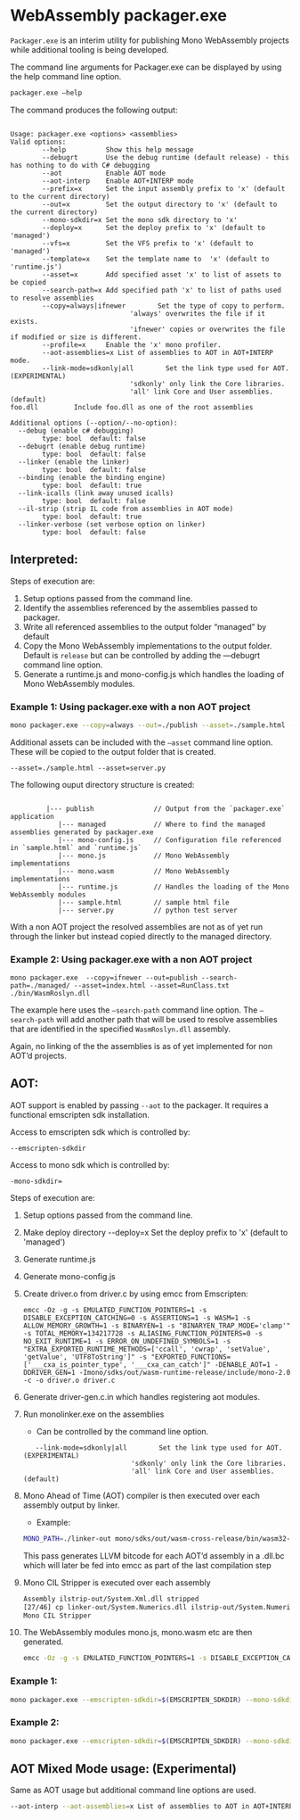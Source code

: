 # WebAssembly packager.exe

`Packager.exe` is an interim utility for publishing Mono WebAssembly projects while additional tooling is being developed. 

The command line arguments for Packager.exe can be displayed by using the help command line option.

``` bash
packager.exe —help
```

The command produces the following output:

``` 

Usage: packager.exe <options> <assemblies>
Valid options:
        --help          Show this help message
        --debugrt       Use the debug runtime (default release) - this has nothing to do with C# debugging
        --aot           Enable AOT mode
        --aot-interp    Enable AOT+INTERP mode
        --prefix=x      Set the input assembly prefix to 'x' (default to the current directory)
        --out=x         Set the output directory to 'x' (default to the current directory)
        --mono-sdkdir=x Set the mono sdk directory to 'x'
        --deploy=x      Set the deploy prefix to 'x' (default to 'managed')
        --vfs=x         Set the VFS prefix to 'x' (default to 'managed')
        --template=x    Set the template name to  'x' (default to 'runtime.js')
        --asset=x       Add specified asset 'x' to list of assets to be copied
        --search-path=x Add specified path 'x' to list of paths used to resolve assemblies
        --copy=always|ifnewer        Set the type of copy to perform.
                              'always' overwrites the file if it exists.
                              'ifnewer' copies or overwrites the file if modified or size is different.
        --profile=x     Enable the 'x' mono profiler.
        --aot-assemblies=x List of assemblies to AOT in AOT+INTERP mode.
        --link-mode=sdkonly|all        Set the link type used for AOT. (EXPERIMENTAL)
                              'sdkonly' only link the Core libraries.
                              'all' link Core and User assemblies. (default)
foo.dll         Include foo.dll as one of the root assemblies

Additional options (--option/--no-option):
  --debug (enable c# debugging)
        type: bool  default: false
  --debugrt (enable debug runtime)
        type: bool  default: false
  --linker (enable the linker)
        type: bool  default: false
  --binding (enable the binding engine)
        type: bool  default: true
  --link-icalls (link away unused icalls)
        type: bool  default: false
  --il-strip (strip IL code from assemblies in AOT mode)
        type: bool  default: true
  --linker-verbose (set verbose option on linker)
        type: bool  default: false

```

## Interpreted:

Steps of execution are:

1. Setup options passed from the command line.
1. Identify the assemblies referenced by the assemblies passed to packager.
1. Write all referenced assemblies to the output folder “managed” by default
1. Copy the Mono WebAssembly implementations to the output folder.  Default is `release` but can be controlled by adding the —debugrt command line option.
1. Generate a runtime.js and mono-config.js which handles the loading of Mono WebAssembly modules.

### Example 1: Using packager.exe with a non AOT project

``` bash
mono packager.exe --copy=always --out=./publish --asset=./sample.html --asset=server.py sample.dll
```

Additional assets can be included with the `—asset` command line option.  These will be copied to the output folder that is created.

```
--asset=./sample.html --asset=server.py
```

The following ouput directory structure is created:

```

         |--- publish               // Output from the `packager.exe` application 
            |--- managed            // Where to find the managed assemblies generated by packager.exe
            |--- mono-config.js     // Configuration file referenced in `sample.html` and `runtime.js`
            |--- mono.js            // Mono WebAssembly implementations
            |--- mono.wasm          // Mono WebAssembly implementations
            |--- runtime.js         // Handles the loading of the Mono WebAssembly modules
            |--- sample.html        // sample html file
            |--- server.py          // python test server

```

With a non AOT project the resolved assemblies are not as of yet run through the linker but instead copied directly to the managed directory.

### Example 2:  Using packager.exe with a non AOT project

```
mono packager.exe  --copy=ifnewer --out=publish --search-path=./managed/ --asset=index.html --asset=RunClass.txt  ./bin/WasmRoslyn.dll
```

The example here uses the `—search-path` command line option.  The `—search-path` will add another path that will be used to resolve assemblies that are identified in the specified `WasmRoslyn.dll` assembly.

Again, no linking of the the assemblies is as of yet implemented for non AOT’d projects.

## AOT:

AOT support is enabled by passing `--aot` to the packager.  It requires a functional emscripten sdk installation.

Access to emscripten sdk which is controlled by:

```
--emscripten-sdkdir
```

Access to mono sdk which is controlled by:

```
-mono-sdkdir=
```

Steps of execution are:

1. Setup options passed from the command line.
1. Make deploy directory --deploy=x      Set the deploy prefix to 'x' (default to 'managed')
1. Generate runtime.js
1. Generate mono-config.js
1. Create driver.o from driver.c by using emcc from Emscripten:
   ```
   emcc -Oz -g -s EMULATED_FUNCTION_POINTERS=1 -s DISABLE_EXCEPTION_CATCHING=0 -s ASSERTIONS=1 -s WASM=1 -s ALLOW_MEMORY_GROWTH=1 -s BINARYEN=1 -s "BINARYEN_TRAP_MODE='clamp'" -s TOTAL_MEMORY=134217728 -s ALIASING_FUNCTION_POINTERS=0 -s NO_EXIT_RUNTIME=1 -s ERROR_ON_UNDEFINED_SYMBOLS=1 -s "EXTRA_EXPORTED_RUNTIME_METHODS=['ccall', 'cwrap', 'setValue', 'getValue', 'UTF8ToString']" -s "EXPORTED_FUNCTIONS=['___cxa_is_pointer_type', '___cxa_can_catch']" -DENABLE_AOT=1 -DDRIVER_GEN=1 -Imono/sdks/out/wasm-runtime-release/include/mono-2.0 -c -o driver.o driver.c
   ```
1. Generate driver-gen.c.in which handles registering aot modules.
1. Run monolinker.exe on the assemblies
   - Can be controlled by the command line option.
   ```
      --link-mode=sdkonly|all        Set the link type used for AOT. (EXPERIMENTAL)
                              'sdkonly' only link the Core libraries.
                              'all' link Core and User assemblies. (default)

   ```
1. Mono Ahead of Time (AOT) compiler is then executed over each assembly output by linker.

   - Example:
   ``` bash
   MONO_PATH=./linker-out mono/sdks/out/wasm-cross-release/bin/wasm32-unknown-none-mono-sgen --debug  --aot=dedup-skip,llvmonly,interp,asmonly,no-opt,static,direct-icalls,llvm-outfile=./System.Numerics.dll.bc ./linker-out/System.Numerics.dll
   ```
   This pass generates LLVM bitcode for each AOT’d assembly in a .dll.bc which will later be fed into emcc as part of the last compilation  step
    
1. Mono CIL Stripper is executed over each assembly

   ``` bash
   Assembly ilstrip-out/System.Xml.dll stripped
   [27/46] cp linker-out/System.Numerics.dll ilstrip-out/System.Numerics.dll; mono-cil-strip ilstrip-out/System.Numerics.dll
   Mono CIL Stripper
   ```
1. The WebAssembly modules mono.js, mono.wasm etc are then generated.
   ``` bash
   emcc -Oz -g -s EMULATED_FUNCTION_POINTERS=1 -s DISABLE_EXCEPTION_CATCHING=0 -s ASSERTIONS=1 -s WASM=1 -s ALLOW_MEMORY_GROWTH=1 -s BINARYEN=1 -s "BINARYEN_TRAP_MODE='clamp'" -s TOTAL_MEMORY=134217728 -s ALIASING_FUNCTION_POINTERS=0 -s NO_EXIT_RUNTIME=1 -s ERROR_ON_UNDEFINED_SYMBOLS=1 -s "EXTRA_EXPORTED_RUNTIME_METHODS=['ccall', 'cwrap', 'setValue', 'getValue', 'UTF8ToString']" -s "EXPORTED_FUNCTIONS=['___cxa_is_pointer_type', '___cxa_can_catch']" -o bin/aot-mini/mono.js --js-library sdks/wasm/library_mono.js --js-library sdks/wasm/binding_support.js --js-library sdks/wasm/dotnet_support.js driver.o mini_tests.dll.bc mscorlib.dll.bc System.dll.bc Mono.Security.dll.bc System.Xml.dll.bc System.Numerics.dll.bc System.Core.dll.bc nunitlite.dll.bc aot-dummy.dll.bc sdks/out/wasm-runtime-release/lib/libmonosgen-2.0.a sdks/out/wasm-runtime-release/lib/libmono-native.a' 
   ```
### Example 1:
``` bash
mono packager.exe --emscripten-sdkdir=$(EMSCRIPTEN_SDKDIR) --mono-sdkdir=$(TOP)/sdks/out -appdir=bin/aot-mini --nobinding --builddir=obj/aot-mini --aot --template=runtime-tests.js mini_tests.dll
```

### Example 2:
``` bash
mono packager.exe --emscripten-sdkdir=$(EMSCRIPTEN_SDKDIR) --mono-sdkdir=$(TOP)/sdks/out -appdir=bin/aot-bindings-sample --builddir=obj/aot-bindings-sample --aot --template=runtime.js --link-mode=SdkOnly --asset=sample.html sample.dll
```

## AOT Mixed Mode usage: (Experimental)

Same as AOT usage but additional command line options are used.

``` bash
--aot-interp --aot-assemblies=x List of assemblies to AOT in AOT+INTERP mode.
```

